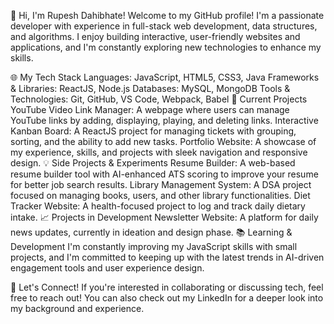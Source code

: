 👋 Hi, I'm Rupesh Dahibhate!
Welcome to my GitHub profile! I'm a passionate developer with experience in full-stack web development, data structures, and algorithms. I enjoy building interactive, user-friendly websites and applications, and I'm constantly exploring new technologies to enhance my skills.

🌐 My Tech Stack
Languages: JavaScript, HTML5, CSS3, Java
Frameworks & Libraries: ReactJS, Node.js
Databases: MySQL, MongoDB
Tools & Technologies: Git, GitHub, VS Code, Webpack, Babel
🚀 Current Projects
YouTube Video Link Manager: A webpage where users can manage YouTube links by adding, displaying, playing, and deleting links.
Interactive Kanban Board: A ReactJS project for managing tickets with grouping, sorting, and the ability to add new tasks.
Portfolio Website: A showcase of my experience, skills, and projects with sleek navigation and responsive design.
💡 Side Projects & Experiments
Resume Builder: A web-based resume builder tool with AI-enhanced ATS scoring to improve your resume for better job search results.
Library Management System: A DSA project focused on managing books, users, and other library functionalities.
Diet Tracker Website: A health-focused project to log and track daily dietary intake.
📈 Projects in Development
Newsletter Website: A platform for daily news updates, currently in ideation and design phase.
📚 Learning & Development
I'm constantly improving my JavaScript skills with small projects, and I'm committed to keeping up with the latest trends in AI-driven engagement tools and user experience design.

🤔 Let's Connect!
If you're interested in collaborating or discussing tech, feel free to reach out! You can also check out my LinkedIn for a deeper look into my background and experience.
